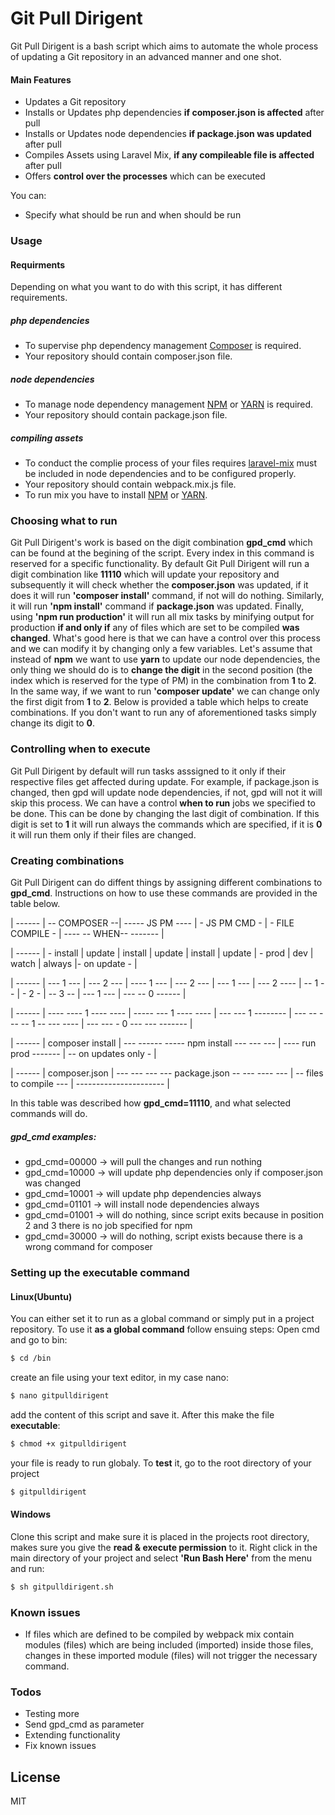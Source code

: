 # Git Pull Dirigent

Git Pull Dirigent is a bash script which aims to automate the whole process of updating a Git repository in an advanced manner and one shot.

#### Main Features

  - Updates a Git repository
  - Installs or Updates php dependencies **if composer.json is affected** after pull
  - Installs or Updates node dependencies **if package.json was updated** after pull
  - Compiles Assets using Laravel Mix, **if any compileable file is affected** after pull
  - Offers **control over the processes** which can be executed
  
You can:
  - Specify what should be run and when should be run
 
### Usage

#### Requirments 
Depending on what you want to do with this script, it has different requirements.
##### php dependencies
 - To supervise php dependency management [Composer](https://getcomposer.org/download/) is required.
 - Your repository should contain composer.json file.

##### node dependencies
 - To manage node dependency management [NPM](https://getcomposer.org/download/) or [YARN](https://classic.yarnpkg.com/en/docs) is required.
 - Your repository should contain package.json file.
 
##### compiling assets
 - To conduct the complie process of your files requires [laravel-mix](https://laravel.com/docs/7.x/mix) must be included in node dependencies and to be configured properly.
 - Your repository should contain webpack.mix.js file. 
- To run mix you have to install [NPM](https://getcomposer.org/download/) or [YARN](https://classic.yarnpkg.com/en/docs).

 ### Choosing what to run
 Git Pull Dirigent's work is based on the digit combination **gpd_cmd** which can be found at the begining of the script. Every index in this command is reserved for a specific functionality. By default Git Pull Dirigent will run a digit combination like **11110** which will update your repository and subsequently it will check whether the **composer.json** was updated, if it does it will run **'composer install'** command, if not will do nothing. Similarly, it will run **'npm install'** command if **package.json** was updated. Finally, using **'npm run production'**  it will run all mix tasks by minifying output for production **if and only if** any of files which are set to be compiled **was changed**. What's good here is that we can have a control over this process and we can modify it by changing only a few variables. 
 Let's assume that instead of **npm** we want to use **yarn** to update our node dependencies, the only thing we should do is to **change the digit** in the second position (the index which is reserved for the type of PM) in the combination from **1** to **2**. In the same way, if we want to run **'composer update'** we can change only the first digit from **1** to **2**. Below is provided a table which helps to create combinations. If you don't want to run any of aforementioned tasks simply change its digit to **0**.

  ### Controlling when to execute
Git Pull Dirigent by default will run tasks asssigned to it only if their respective files get affected during update. For example, if package.json is changed, then gpd will update node dependencies, if not, gpd will not it will skip this process. We can have a control **when to run** jobs we specified to be done. This can be done by changing the last digit of combination. If this digit is set to **1** it will run always the commands which are specified, if it is **0** it will run them only if their files are changed.
 
### Creating combinations

Git Pull Dirigent can do diffent things by assigning different combinations to **gpd_cmd**. Instructions on how to use these commands are provided in the table below.

| ------ | -- COMPOSER  --| ----- JS PM ---- |  - JS PM CMD - | -  FILE COMPILE - |  ---- -- WHEN-- ------- |

| ------ | - install | update |  install | update  |  install | update  | - prod | dev | watch | always |- on update - |

| ------ |  --- 1 --- | --- 2 --- | ---- 1 --- | --- 2 ---  | --- 1 --- | --- 2 ----  |  -- 1 -- | - 2 - | -- 3 --  | --- 1 --- | --- -- 0 ------ |  

| ------ |  ---- ----  1  ---- ---- | ----- ---  1 ---- ---- | --- --- 1 --------   | ---   -- --- -- 1 -- --- ---- | --- --- - 0 --- --- ------- |

| ------ |  composer install  | --- ------  -----  npm install  --- --- ---    |  ---- run prod -------  |  -- on updates only - |

| ------ |  composer.json | --- --- --- --- package.json -- --- ---- ---   |  --  files to compile --- | ----------------------  |

In this table was described how **gpd_cmd=11110**, and what selected commands will do.

##### gpd_cmd examples:

- gpd_cmd=00000 -> will pull the changes and run nothing
- gpd_cmd=10000 -> will update php dependencies only if composer.json was changed
- gpd_cmd=10001 -> will update php dependencies always
- gpd_cmd=01101 -> will install node dependencies always
- gpd_cmd=01001 -> will do nothing, since script exits because in position 2 and 3 there is no job specified for npm 
- gpd_cmd=30000 -> will do nothing, script exists because there is a wrong command for composer

### Setting up the executable command

#### Linux(Ubuntu)
You can either set it to run as a global command or simply put in a project repository. To use it **as a global command** follow ensuing steps:
Open cmd and go to bin: 
```sh
$ cd /bin
```
create an file using your text editor, in my case nano:

```sh
$ nano gitpulldirigent  
```
add the content of this script and save it. After this make the file **executable**:
```sh
$ chmod +x gitpulldirigent  
```
your file is ready to run globaly. To **test** it, go to the root directory of your project
```sh
$ gitpulldirigent
```

#### Windows
Clone this script and  make sure it is placed in the projects root directory, makes sure you give the **read & execute permission** to it.
Right click in the main directory of your project and select **'Run Bash Here'** from the menu and run:
```sh
$ sh gitpulldirigent.sh
```
### Known issues
 - If files which are defined to be compiled by webpack mix contain modules (files) which are being included (imported) inside those files, changes in these imported module (files) will not trigger the necessary command.

### Todos

 - Testing more
 - Send gpd_cmd as parameter 
 - Extending functionality
 - Fix known issues

License
----

MIT
